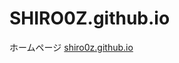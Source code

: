 # SHIRO0Z.github.io
ホームページ
<a href="https://shiro0z.github.io/index.html">shiro0z.github.io</a><br>
